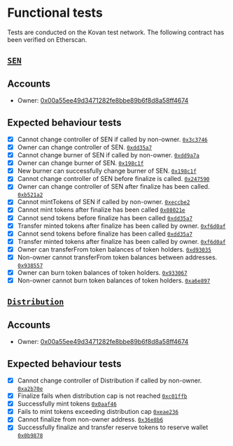 # Functional tests
Tests are conducted on the Kovan test network. The following contract has been verified on Etherscan.

## [`SEN`](https://kovan.etherscan.io/address/0x9578bbc4d83c31ae61013339d9645a3bcbf74a23#code)

## Accounts

* Owner: [0x00a55ee49d3471282fe8bbe89b6f8d8a58ff4674](https://kovan.etherscan.io/address/0x00a55ee49d3471282fe8bbe89b6f8d8a58ff4674)

## Expected behaviour tests

  - [x] Cannot change controller of SEN if called by non-owner. [`0x3c3746`](https://kovan.etherscan.io/tx/0x3c3746eb38f959974b1f1ed10dac1797ad6952d7f79e3acc874175de9517f53d)
  - [x] Owner can change controller of SEN. [`0xdd35a7`](https://kovan.etherscan.io/tx/0xdd35a7ce50ae58e0a1abf25c1f8256051215a0c7e03d61615b677a1372a5fe6f)
  - [x] Cannot change burner of SEN if called by non-owner. [`0xdd9a7a`](https://kovan.etherscan.io/tx/0xdd9a7a23baa673edd30d217bccefa0c6cc5f7482707d79d0535306f55a6a37b0)
  - [x] Owner can change burner of SEN. [`0x198c1f`](https://kovan.etherscan.io/tx/0x198c1f9268340bdefb6e9322d009a95360e90a8086b93a1dbc4e52d6a91dd5b0)
  - [x] New burner can successfully change burner of SEN. [`0x198c1f`](https://kovan.etherscan.io/tx/0x96475944b67432b1e977f1bfee168554a8092ccedfaa5c17ab39eccc4157cf54)
  - [x] Cannot change controller of SEN before finalize is called. [`0x247590`](https://kovan.etherscan.io/tx/0x2475907a6e124626fac2500e342ae2f626ac3a5b7bbf127c644a6de3f506c6e8)
  - [x] Owner can change controller of SEN after finalize has been called. [`0xb521a2`](https://kovan.etherscan.io/tx/0xb521a2872660748dedb8062a4ca8134236975e9d7d277c233e76d665da22a879)
  - [x] Cannot mintTokens of SEN if called by non-owner. [`0xeccbe2`](https://kovan.etherscan.io/tx/0xeccbe2c8da87cf597b5617f7254c52e31f08751248b8125fa5ff83b5ef35d24d)
  - [x] Cannot mint tokens after finalize has been called [`0x08021e`](https://kovan.etherscan.io/tx/0x08021ea613bfde67e12cace53af6ddcb93fb7c795013307fa6de55dbd9c011b5)
  - [x] Cannot send tokens before finalize has been called [`0xdd35a7`](https://kovan.etherscan.io/tx/0x2817292dd27272f73b9864289931a5aa7700b55ea5c93fc15229bfa5f8e86e3c)
  - [x] Transfer minted tokens after finalize has been called by owner. [`0xf6d0af`](https://kovan.etherscan.io/tx/0xf6d0af260d88f214225a27d9dfd93a9e568422d4c6bca1142388aa4f9e9bb88c)
  - [x] Cannot send tokens before finalize has been called [`0xdd35a7`](https://kovan.etherscan.io/tx/0x2817292dd27272f73b9864289931a5aa7700b55ea5c93fc15229bfa5f8e86e3c)
  - [x] Transfer minted tokens after finalize has been called by owner. [`0xf6d0af`](https://kovan.etherscan.io/tx/0xf6d0af260d88f214225a27d9dfd93a9e568422d4c6bca1142388aa4f9e9bb88c)
  - [x] Owner can transferFrom token balances of token holders. [`0xd93035`](https://kovan.etherscan.io/tx/0xd930353800f9edcd22cfc6f6b445f02671f6c9d038dac91bfc307a9d889f1c63)
  - [x] Non-owner cannot transferFrom token balances between addresses. [`0x938557`](https://kovan.etherscan.io/tx/0x9385571228033b8a1fa551a9c3005f656e6e7de840e5059c5c35f532c4c6f1fa)
  - [x] Owner can burn token balances of token holders. [`0x933067`](https://kovan.etherscan.io/tx/0x933067a2d89f5f70b34c4fd15542e2f1658839f5573ea0756149070d0f19721b)
  - [x] Non-owner cannot burn token balances of token holders. [`0xa6e897`](https://kovan.etherscan.io/tx/0xa6e897f1ef958572632e23a23e25cd5540e926c0ed333936cd1c6ea8b7c42341)

## [`Distribution`](https://kovan.etherscan.io/address/0x86c6eeaca5ae56ebc0ea5a7834ababd71aaa78e5#code)

## Accounts

* Owner: [0x00a55ee49d3471282fe8bbe89b6f8d8a58ff4674](https://kovan.etherscan.io/address/0x00a55ee49d3471282fe8bbe89b6f8d8a58ff4674)

## Expected behaviour tests

 - [x] Cannot change controller of Distribution if called by non-owner. [`0xa2b70e`](https://kovan.etherscan.io/tx/0xa2b70ee2b405b9764c4cd74f60cc679db58847f6b1678a0e29f65cdc12841a07)
 - [x] Finalize fails when distribution cap is not reached [`0xc01ffb`](https://kovan.etherscan.io/tx/0xc01ffbe29c2eb71a413a1aa38d136a5b823e4ee9a5438f19fbcc6740b9d7d154)
 - [x] Successfully mint tokens [`0x0aaf46`](https://kovan.etherscan.io/tx/0x0aaf46bdfd816abfce3ad520a7025ba2cd1abf237a7321009f061c9433bafe00)
 - [x] Fails to mint tokens exceeding distribution cap [`0xeae236`](https://kovan.etherscan.io/tx/0xeae2364d7661953802066bdbf669262e052b9a9d7708632fcc8b469c24acf708)
 - [x] Cannot finalize from non-owner address. [`0x36e8b6`](https://kovan.etherscan.io/tx/0x36e8b69bd0436b2c42bb7c866af45c028f573da3c6fb793565c69f2a91a92bf8)
 - [x] Successfully finalize and transfer reserve tokens to reserve wallet [`0x0b9878`](https://kovan.etherscan.io/tx/0x0b987883128c6c2cfcfb26fa5b0fd53273afc83f262c4b85d291cd5738164ba4)
